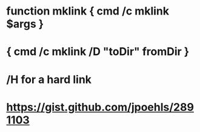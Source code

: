 # function mklink { cmd /c mklink $args }
# { cmd /c mklink /D "toDir" fromDir }
# /H for a hard link
# https://gist.github.com/jpoehls/2891103

